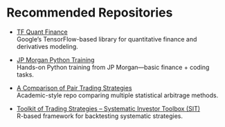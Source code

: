 # Recommended Repositories

- [TF Quant Finance](https://github.com/google/tf-quant-finance)  
  Google’s TensorFlow-based library for quantitative finance and derivatives modeling.

- [JP Morgan Python Training](https://github.com/jpmorganchase/python-training)  
  Hands-on Python training from JP Morgan—basic finance + coding tasks.

- [A Comparison of Pair Trading Strategies](https://github.com/wywongbd/pairstrade-fyp-2019)  
  Academic-style repo comparing multiple statistical arbitrage methods.

- [Toolkit of Trading Strategies – Systematic Investor Toolbox (SIT)](https://github.com/systematicinvestor/SIT)  
  R-based framework for backtesting systematic strategies.
